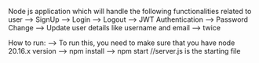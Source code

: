 Node js application which will handle the following functionalities related to user
--> SignUp
--> Login 
--> Logout
--> JWT Authentication
--> Password Change
--> Update user details like username and email --> twice


How to run: 
--> To run this, you need to make sure that you have node 20.16.x version
--> npm install
--> npm start //server.js is the starting file
